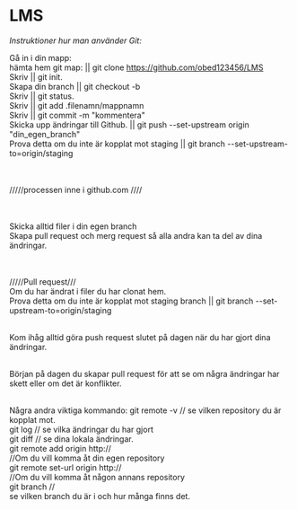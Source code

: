 # LMS



*Instruktioner hur man använder Git:*

Gå in i din mapp:<br>
hämta hem git map: || git clone https://github.com/obed123456/LMS<br>
Skriv || git init.<br>
Skapa din branch || git checkout -b<br>
Skriv || git status.<br>
Skriv || git add .filenamn/mappnamn<br>
Skriv || git commit -m "kommentera"<br>
Skicka upp ändringar till Github. || git push --set-upstream origin "din_egen_branch" <br>
Prova detta om du inte är kopplat mot staging || git branch --set-upstream-to=origin/staging<br><br><br>


/////processen inne i github.com ////<br><br><br>

Skicka alltid filer i din egen branch<br>
Skapa pull request och merg request så alla andra kan ta del av dina ändringar. <br><br><br>

/////Pull request///<br>
Om du har ändrat i filer du har clonat hem. <br>
Prova detta om du inte är kopplat mot staging branch || git branch --set-upstream-to=origin/staging<br><br>


Kom ihåg alltid göra push request slutet på dagen när du har gjort dina ändringar. <br><br>

Början på dagen du skapar pull request för att se om några ändringar har skett eller om det är konflikter. <br><br>


Några andra viktiga kommando:
git remote -v  // se vilken repository du är kopplat mot. <br>
git log // se vilka ändringar du har gjort <br>
git diff // se dina lokala ändringar. <br>
git remote add origin http:// <br>//Om du vill komma åt din egen repository <br>
git remote set-url origin http:// <br> //Om du vill komma åt någon annans repository <br>
git branch //<br> se vilken branch du är i och hur många finns det.

